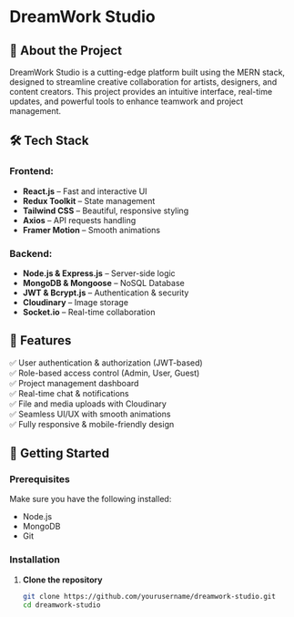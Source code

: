 # DreamWork Studio

## 🚀 About the Project
DreamWork Studio is a cutting-edge platform built using the MERN stack, designed to streamline creative collaboration for artists, designers, and content creators. This project provides an intuitive interface, real-time updates, and powerful tools to enhance teamwork and project management.

## 🛠️ Tech Stack
### Frontend:
- **React.js** – Fast and interactive UI
- **Redux Toolkit** – State management
- **Tailwind CSS** – Beautiful, responsive styling
- **Axios** – API requests handling
- **Framer Motion** – Smooth animations

### Backend:
- **Node.js & Express.js** – Server-side logic
- **MongoDB & Mongoose** – NoSQL Database
- **JWT & Bcrypt.js** – Authentication & security
- **Cloudinary** – Image storage
- **Socket.io** – Real-time collaboration

## 🎯 Features
✅ User authentication & authorization (JWT-based)  
✅ Role-based access control (Admin, User, Guest)  
✅ Project management dashboard  
✅ Real-time chat & notifications  
✅ File and media uploads with Cloudinary  
✅ Seamless UI/UX with smooth animations  
✅ Fully responsive & mobile-friendly design  

## 🚀 Getting Started
### Prerequisites
Make sure you have the following installed:
- Node.js
- MongoDB
- Git

### Installation
1. **Clone the repository**
   ```bash
   git clone https://github.com/yourusername/dreamwork-studio.git
   cd dreamwork-studio
